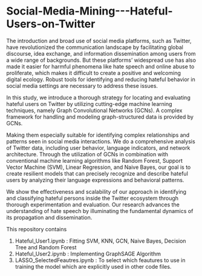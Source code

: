 # Social-Media-Mining---Hateful-Users-on-Twitter

The introduction and   broad   use   of   social media platforms, such as Twitter, have revolutionized the communication landscape by facilitating global discourse, idea exchange, and information dissemination among users from a wide range of backgrounds. But these platforms’ widespread use has also made it easier for harmful phenomena like hate speech and online abuse to proliferate, which makes it difficult to create a positive and welcoming digital ecology. Robust tools for identifying and reducing hateful behavior in social media settings are necessary to address these issues.

In this study, we introduce a thorough strategy for locating and evaluating hateful users on Twitter by utilizing cutting-edge machine learning techniques, namely Graph Convolutional Networks (GCNs). A complex framework for handling and modeling graph-structured data is provided by GCNs.

Making them especially suitable for identifying complex relationships and patterns seen in social media interactions. We do a comprehensive analysis of Twitter data, including user behavior, language indicators, and network architecture. Through the utilization of GCNs in combination with conventional machine learning algorithms like Random Forest, Support Vector Machine (SVM), Linear Regression, and Naive Bayes, our goal is to create resilient models that can precisely recognize and describe hateful users by analyzing their language expressions and behavioral patterns.

We show the effectiveness and scalability of our approach in identifying and classifying hateful persons inside the Twitter ecosystem through thorough experimentation and evaluation. Our research advances the understanding of hate speech by illuminating the fundamental dynamics of its propagation and dissemination.

This repository contains 
1. Hateful_User1.ipynb : Fitting SVM, KNN, GCN, Naive Bayes, Decision Tree and Random Forest
2. Hateful_User2.ipynb : Implementing GraphSAGE Algorithm
3. LASSO_SelectedFeautres.ipynb : To select which feautures to use in training the model which are explicitly used in other code files.
